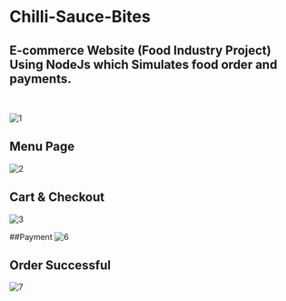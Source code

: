 # Chilli-Sauce-Bites
## E-commerce Website **(Food Industry Project)** Using NodeJs which Simulates food order and payments.
<br/>

![1](https://user-images.githubusercontent.com/63816783/190493917-0204d225-5010-4e5c-aa0a-cde399000df5.png)
</br>

## Menu Page
![2](https://user-images.githubusercontent.com/63816783/190696189-8343252a-e136-41a2-ac62-a93e541a75c2.png)
</br>
 
## Cart & Checkout
![3](https://user-images.githubusercontent.com/63816783/190696252-8d0eec11-6684-46bc-83e2-a7dd86f57b01.png)
</br>
 
##Payment
![6](https://user-images.githubusercontent.com/63816783/190696686-d8d98c96-5be3-4a07-a289-cd06f5a9a114.png)
</br>

## Order Successful
![7](https://user-images.githubusercontent.com/63816783/190696842-ffadaf83-6a67-4d7d-99d8-b365c9e2896e.png)
